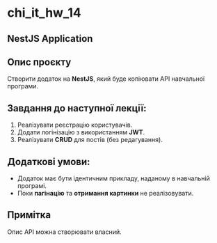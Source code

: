 # chi_it_hw_14

## NestJS Application

## Опис проєкту

Створити додаток на **NestJS**, який буде копіювати API навчальної програми.

## Завдання до наступної лекції:

1. Реалізувати реєстрацію користувачів.
2. Додати логінізацію з використанням **JWT**.
3. Реалізувати **CRUD** для постів (без редагування).

## Додаткові умови:

- Додаток має бути ідентичним прикладу, наданому в навчальній програмі.
- Поки **пагінацію** та **отримання картинки** не реалізовувати.

## Примітка

Опис API можна створювати власний.
